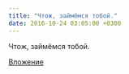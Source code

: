 ```yaml
---
title: "Чтож, займёмся тобой."
date: 2016-10-24 03:05:00 +0300
---
```


Чтож, займёмся тобой.

[Вложение](https://vk.com/photo41076938_438898461)

